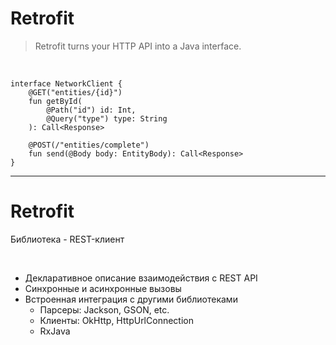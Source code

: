 # Retrofit

<blockquote class="noveo-info">
Retrofit turns your HTTP API into a Java interface.
</blockquote>

<br>

<pre><code class="Kotlin large">interface NetworkClient {
    @GET("entities/{id}")
    fun getById(
        @Path("id") id: Int,
        @Query("type") type: String
    ): Call&lt;Response>

    @POST(/"entities/complete")
    fun send(@Body body: EntityBody): Call&lt;Response>
}
</code></pre>

------

# Retrofit

Библиотека - REST-клиент

<br> 


- Декларативное описание взаимодействия с REST API
- Синхронные и асинхронные вызовы
- Встроенная интеграция с другими библиотеками
    + Парсеры: Jackson, GSON, etc.
    + Клиенты: OkHttp, HttpUrlConnection
    + RxJava

<!-- .element: class="fragment" data-fragment-index="1" -->
